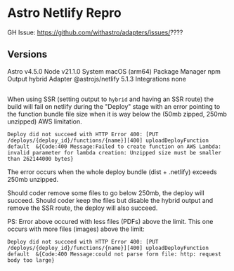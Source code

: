 # Astro Netlify Repro

GH Issue: https://github.com/withastro/adapters/issues/????

## Versions
Astro                    v4.5.0
Node                     v21.1.0
System                   macOS (arm64)
Package Manager          npm
Output                   hybrid
Adapter                  @astrojs/netlify 5.1.3
Integrations             none

##

When using SSR (setting output to `hybrid` and having an SSR route) the build will fail on netlify during the "Deploy" stage with an error pointing to the function bundle file size when it is way below the (50mb zipped, 250mb unzipped) AWS limitation.

```
Deploy did not succeed with HTTP Error 400: [PUT /deploys/{deploy_id}/functions/{name}][400] uploadDeployFunction default  &{Code:400 Message:Failed to create function on AWS Lambda: invalid parameter for lambda creation: Unzipped size must be smaller than 262144000 bytes}
```

The error occurs when the whole deploy bundle (dist + .netlify) exceeds 250mb unzipped.

Should coder remove some files to go below 250mb, the deploy will succeed.
Should coder keep the files but disable the hybrid output and remove the SSR route, the deploy will also succeed.

PS: Error above occured with less files (PDFs) above the limit. This one occurs with more files (images) above the limit:

```
Deploy did not succeed with HTTP Error 400: [PUT /deploys/{deploy_id}/functions/{name}][400] uploadDeployFunction default  &{Code:400 Message:could not parse form file: http: request body too large}
```
